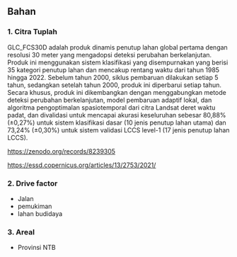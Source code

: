 ## Bahan

### 1. Citra Tuplah
GLC_FCS30D adalah produk dinamis penutup lahan global pertama dengan resolusi 30 meter yang mengadopsi deteksi perubahan berkelanjutan. Produk ini menggunakan sistem klasifikasi yang disempurnakan yang berisi 35 kategori penutup lahan dan mencakup rentang waktu dari tahun 1985 hingga 2022. Sebelum tahun 2000, siklus pembaruan dilakukan setiap 5 tahun, sedangkan setelah tahun 2000, produk ini diperbarui setiap tahun. Secara khusus, produk ini dikembangkan dengan menggabungkan metode deteksi perubahan berkelanjutan, model pembaruan adaptif lokal, dan algoritma pengoptimalan spasiotemporal dari citra Landsat deret waktu padat, dan divalidasi untuk mencapai akurasi keseluruhan sebesar 80,88% (±0,27%) untuk sistem klasifikasi dasar (10 jenis penutup lahan utama) dan 73,24% (±0,30%) untuk sistem validasi LCCS level-1 (17 jenis penutup lahan LCCS).

https://zenodo.org/records/8239305

https://essd.copernicus.org/articles/13/2753/2021/

### 2. Drive factor
- Jalan
- pemukiman
- lahan budidaya

### 3. Areal 
- Provinsi NTB